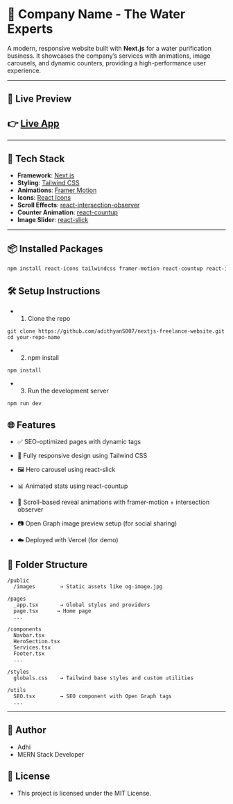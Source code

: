 # 🌊 Company Name - The Water Experts

A modern, responsive website built with **Next.js** for a water purification business. It showcases the company’s services with animations, image carousels, and dynamic counters, providing a high-performance user experience.

---
## 🔗 Live Preview
👉 [Live App](https://nextjs-freelance-website.vercel.app/)
---

---

## 🚀 Tech Stack

- **Framework**: [Next.js](https://nextjs.org/)
- **Styling**: [Tailwind CSS](https://tailwindcss.com/)
- **Animations**: [Framer Motion](https://www.framer.com/motion/)
- **Icons**: [React Icons](https://react-icons.github.io/react-icons/)
- **Scroll Effects**: [react-intersection-observer](https://www.npmjs.com/package/react-intersection-observer)
- **Counter Animation**: [react-countup](https://www.npmjs.com/package/react-countup)
- **Image Slider**: [react-slick](https://react-slick.neostack.com/)

---

## 📦 Installed Packages

```bash
npm install react-icons tailwindcss framer-motion react-countup react-intersection-observer react-slick slick-carousel
```

## 🛠️ Setup Instructions

- 1. Clone the repo

```
git clone https://github.com/adithyanS007/nextjs-freelance-website.git
cd your-repo-name
```

- 2. npm install

```
npm install
```

- 3. Run the development server

```
npm run dev
```

## 🌐 Features

- ✅ SEO-optimized pages with dynamic <Head> tags

- 🎨 Fully responsive design using Tailwind CSS

- 🖼️ Hero carousel using react-slick

- 📊 Animated stats using react-countup

- 👀 Scroll-based reveal animations with framer-motion + intersection observer

- 📷 Open Graph image preview setup (for social sharing)

- ☁️ Deployed with Vercel (for demo)

## 📁 Folder Structure

```
/public
  /images        → Static assets like og-image.jpg

/pages
  _app.tsx       → Global styles and providers
  page.tsx      → Home page
  ...

/components
  Navbar.tsx
  HeroSection.tsx
  Services.tsx
  Footer.tsx
  ...

/styles
  globals.css    → Tailwind base styles and custom utilities

/utils
  SEO.tsx        → SEO component with Open Graph tags
  ...
```

---

## 🧠 Author
- Adhi
- MERN Stack Developer

## 📜 License

- This project is licensed under the MIT License.
